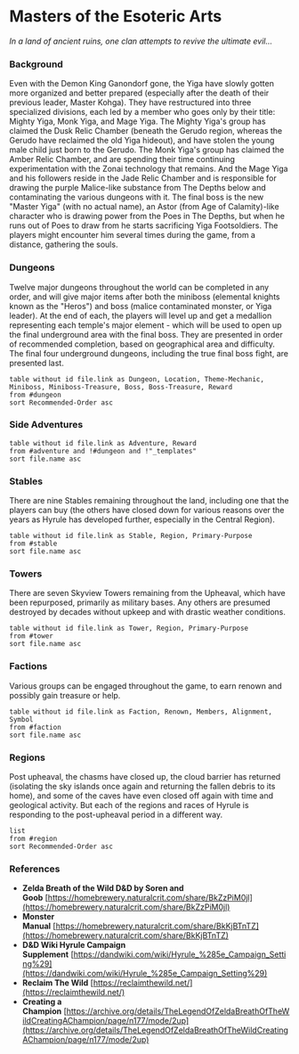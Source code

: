 # Masters of the Esoteric Arts

*In a land of ancient ruins, one clan attempts to revive the ultimate evil...*

### Background

Even with the Demon King Ganondorf gone, the Yiga have slowly gotten more organized and better prepared (especially after the death of their previous leader, Master Kohga). They have restructured into three specialized divisions, each led by a member who goes only by their title: Mighty Yiga, Monk Yiga, and Mage Yiga. The Mighty Yiga's group has claimed the Dusk Relic Chamber (beneath the Gerudo region, whereas the Gerudo have reclaimed the old Yiga hideout), and have stolen the young male child just born to the Gerudo. The Monk Yiga's group has claimed the Amber Relic Chamber, and are spending their time continuing experimentation with the Zonai technology that remains. And the Mage Yiga and his followers reside in the Jade Relic Chamber and is responsible for drawing the purple Malice-like substance from The Depths below and contaminating the various dungeons with it. The final boss is the new "Master Yiga" (with no actual name), an Astor (from Age of Calamity)-like character who is drawing power from the Poes in The Depths, but when he runs out of Poes to draw from he starts sacrificing Yiga Footsoldiers. The players might encounter him several times during the game, from a distance, gathering the souls.

### Dungeons

Twelve major dungeons throughout the world can be completed in any order, and will give major items after both the miniboss (elemental knights known as the "Heros") and boss (malice contaminated monster, or Yiga leader). At the end of each, the players will level up and get a medallion representing each temple's major element - which will be used to open up the final underground area with the final boss. They are presented in order of recommended completion, based on geographical area and difficulty. The final four underground dungeons, including the true final boss fight, are presented last.

```dataview
table without id file.link as Dungeon, Location, Theme-Mechanic, Miniboss, Miniboss-Treasure, Boss, Boss-Treasure, Reward
from #dungeon
sort Recommended-Order asc
```

### Side Adventures
```dataview
table without id file.link as Adventure, Reward
from #adventure and !#dungeon and !"_templates"
sort file.name asc
```

### Stables

There are nine Stables remaining throughout the land, including one that the players can buy (the others have closed down for various reasons over the years as Hyrule has developed further, especially in the Central Region).
```dataview
table without id file.link as Stable, Region, Primary-Purpose
from #stable
sort file.name asc
```

### Towers

There are seven Skyview Towers remaining from the Upheaval, which have been repurposed, primarily as military bases. Any others are presumed destroyed by decades without upkeep and with drastic weather conditions.
```dataview
table without id file.link as Tower, Region, Primary-Purpose
from #tower
sort file.name asc
```

### Factions

Various groups can be engaged throughout the game, to earn renown and possibly gain treasure or help.
```dataview
table without id file.link as Faction, Renown, Members, Alignment, Symbol
from #faction
sort file.name asc
```

### Regions

Post upheaval, the chasms have closed up, the cloud barrier has returned (isolating the sky islands once again and returning the fallen debris to its home), and some of the caves have even closed off again with time and geological activity. But each of the regions and races of Hyrule is responding to the post-upheaval period in a different way.
```dataview
list
from #region
sort Recommended-Order asc
```

### References

- **Zelda Breath of the Wild D&D by Soren and Goob** [https://homebrewery.naturalcrit.com/share/BkZzPiM0jl](https://homebrewery.naturalcrit.com/share/BkZzPiM0jl)
- **Monster Manual** [https://homebrewery.naturalcrit.com/share/BkKjBTnTZ](https://homebrewery.naturalcrit.com/share/BkKjBTnTZ)
- **D&D Wiki Hyrule Campaign Supplement** [https://dandwiki.com/wiki/Hyrule_%285e_Campaign_Setting%29](https://dandwiki.com/wiki/Hyrule_%285e_Campaign_Setting%29)
- **Reclaim The Wild** [https://reclaimthewild.net/](https://reclaimthewild.net/)
- **Creating a Champion** [https://archive.org/details/TheLegendOfZeldaBreathOfTheWildCreatingAChampion/page/n177/mode/2up](https://archive.org/details/TheLegendOfZeldaBreathOfTheWildCreatingAChampion/page/n177/mode/2up)
